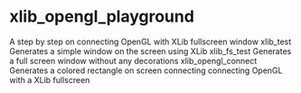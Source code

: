 # xlib_opengl_playground
A step by step on connecting OpenGL with XLib fullscreen window
xlib_test      	  	     Generates a simple window on the screen using XLib
xlib_fs_test 		     Generates a full screen window without any decorations
xlib_opengl_connect 	     Generates a colored rectangle on screen connecting
			     connecting OpenGL with a XLib fullscreen